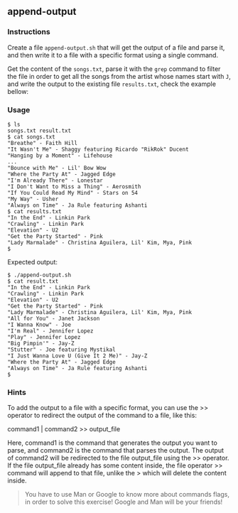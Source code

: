 ## append-output

### Instructions

Create a file `append-output.sh` that will get the output of a file and parse it, and then write it to a file with a specific format using a single command.

Get the content of the `songs.txt`, parse it with the `grep` command to filter the file in order to get all the songs from the artist whose names start with `J`, and write the output to the existing file `results.txt`, check the example bellow:

### Usage

```console
$ ls
songs.txt result.txt
$ cat songs.txt
"Breathe" - Faith Hill
"It Wasn't Me" - Shaggy featuring Ricardo "RikRok" Ducent
"Hanging by a Moment" - Lifehouse
...
"Bounce with Me" - Lil' Bow Wow
"Where the Party At" - Jagged Edge
"I'm Already There" - Lonestar
"I Don't Want to Miss a Thing" - Aerosmith
"If You Could Read My Mind" - Stars on 54
"My Way" - Usher
"Always on Time" - Ja Rule featuring Ashanti
$ cat results.txt
"In the End" - Linkin Park
"Crawling" - Linkin Park
"Elevation" - U2
"Get the Party Started" - Pink
"Lady Marmalade" - Christina Aguilera, Lil' Kim, Mya, Pink
$
```

Expected output:

```console
$ ./append-output.sh
$ cat result.txt
"In the End" - Linkin Park
"Crawling" - Linkin Park
"Elevation" - U2
"Get the Party Started" - Pink
"Lady Marmalade" - Christina Aguilera, Lil' Kim, Mya, Pink
"All for You" - Janet Jackson
"I Wanna Know" - Joe
"I'm Real" - Jennifer Lopez
"Play" - Jennifer Lopez
"Big Pimpin'" - Jay-Z
"Stutter" - Joe featuring Mystikal
"I Just Wanna Love U (Give It 2 Me)" - Jay-Z
"Where the Party At" - Jagged Edge
"Always on Time" - Ja Rule featuring Ashanti
$
```

### Hints

To add the output to a file with a specific format, you can use the >> operator to redirect the output of the command to a file, like this:

command1 | command2 >> output_file

Here, command1 is the command that generates the output you want to parse, and command2 is the command that parses the output. The output of command2 will be redirected to the file output_file using the >> operator. If the file output_file already has some content inside, the file operator >> command will append to that file, unlike the > which will delete the content inside.

> You have to use Man or Google to know more about commands flags, in order to solve this exercise!
> Google and Man will be your friends!
